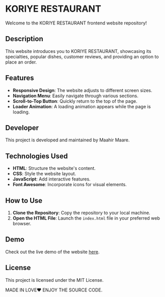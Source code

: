 
# KORIYE RESTAURANT

Welcome to the KORIYE RESTAURANT frontend website repository!

## Description

This website introduces you to KORIYE RESTAURANT, showcasing its specialties, popular dishes, customer reviews, and providing an option to place an order.

## Features

- **Responsive Design**: The website adjusts to different screen sizes.
- **Navigation Menu**: Easily navigate through various sections.
- **Scroll-to-Top Button**: Quickly return to the top of the page.
- **Loader Animation**: A loading animation appears while the page is loading.

## Developer

This project is developed and maintained by Maahir Maare.

## Technologies Used

- **HTML**: Structure the website's content.
- **CSS**: Style the website layout.
- **JavaScript**: Add interactive features.
- **Font Awesome**: Incorporate icons for visual elements.

## How to Use

1. **Clone the Repository**: Copy the repository to your local machine.
2. **Open the HTML File**: Launch the `index.html` file in your preferred web browser.

## Demo

Check out the live demo of the website [here](#).

## License

This project is licensed under the MIT License.

MADE IN LOVE❤️ ENJOY THE SOURCE CODE.